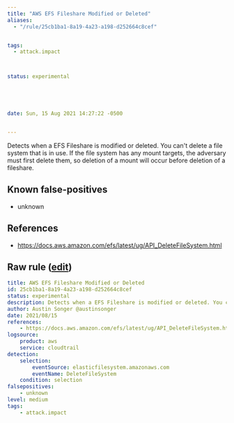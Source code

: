 ```yaml
---
title: "AWS EFS Fileshare Modified or Deleted"
aliases:
  - "/rule/25cb1ba1-8a19-4a23-a198-d252664c8cef"


tags:
  - attack.impact



status: experimental





date: Sun, 15 Aug 2021 14:27:22 -0500


---
```


Detects when a EFS Fileshare is modified or deleted. You can't delete a file system that is in use. If the file system has any mount targets, the adversary must first delete them, so deletion of a mount will occur before deletion of a fileshare.

<!--more-->


## Known false-positives

* unknown



## References

* https://docs.aws.amazon.com/efs/latest/ug/API_DeleteFileSystem.html


## Raw rule ([edit](https://github.com/SigmaHQ/sigma/edit/master/rules/cloud/aws/aws_efs_fileshare_modified_or_deleted.yml))
```yaml
title: AWS EFS Fileshare Modified or Deleted
id: 25cb1ba1-8a19-4a23-a198-d252664c8cef
status: experimental
description: Detects when a EFS Fileshare is modified or deleted. You can't delete a file system that is in use. If the file system has any mount targets, the adversary must first delete them, so deletion of a mount will occur before deletion of a fileshare.
author: Austin Songer @austinsonger
date: 2021/08/15
references:
    - https://docs.aws.amazon.com/efs/latest/ug/API_DeleteFileSystem.html
logsource:
    product: aws
    service: cloudtrail
detection:
    selection:
        eventSource: elasticfilesystem.amazonaws.com
        eventName: DeleteFileSystem
    condition: selection
falsepositives:
    - unknown
level: medium
tags:
    - attack.impact

```
